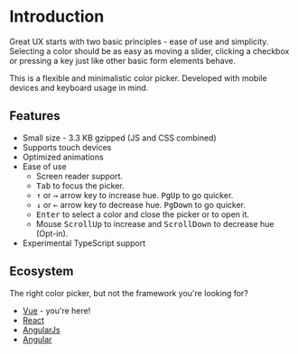 # Introduction

Great UX starts with two basic principles - ease of use and simplicity. Selecting a color should be as easy as moving a slider, clicking a checkbox or pressing a key just like other basic form elements behave.

This is a flexible and minimalistic color picker. Developed with mobile devices and keyboard usage in mind.

## Features

* Small size - 3.3 KB gzipped (JS and CSS combined)
* Supports touch devices
* Optimized animations
* Ease of use
    * Screen reader support.
    * <kbd>Tab</kbd> to focus the picker.
    * <kbd>↑</kbd> or <kbd>→</kbd> arrow key to increase hue. <kbd>PgUp</kbd> to go quicker.
    * <kbd>↓</kbd> or <kbd>←</kbd> arrow key to decrease hue. <kbd>PgDown</kbd> to go quicker.
    * <kbd>Enter</kbd> to select a color and close the picker or to open it.
    * Mouse <kbd>ScrollUp</kbd> to increase and <kbd>ScrollDown</kbd> to decrease hue (Opt-in).
* Experimental TypeScript support

## Ecosystem

The right color picker, but not the framework you're looking for?
* [Vue](https://github.com/radial-color-picker/vue-color-picker) - you're here!
* [React](https://github.com/radial-color-picker/react-color-picker)
* [AngularJs](https://github.com/talamaska/angular-radial-color-picker)
* [Angular](https://github.com/radial-color-picker/angular-color-picker)
